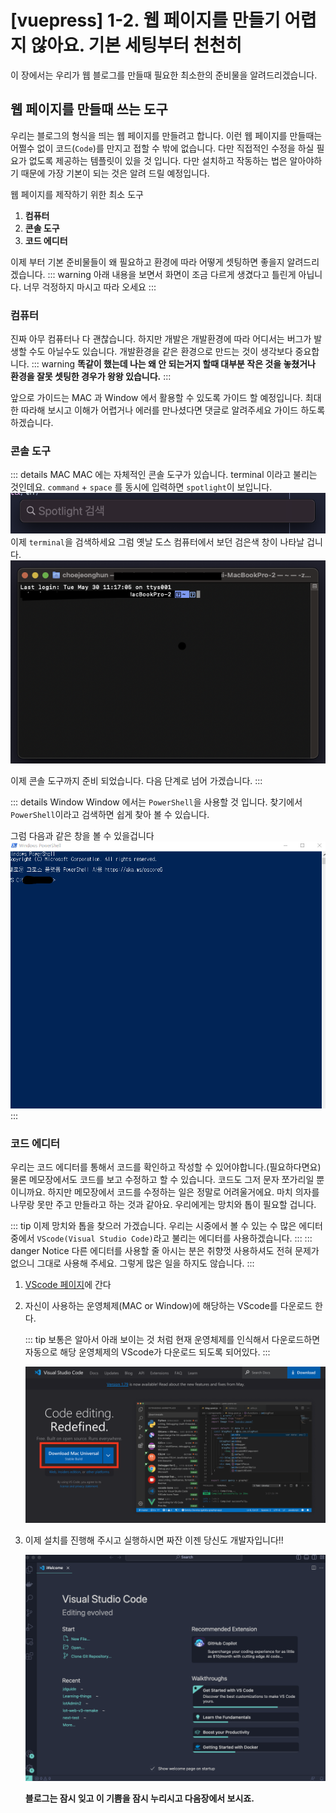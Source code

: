 # [vuepress] 1-2. 웹 페이지를 만들기 어렵지 않아요. 기본 세팅부터 천천히

이 장에서는 우리가 웹 블로그를 만들때 필요한 최소한의 준비물을 알려드리겠습니다.

## 웹 페이지를 만들때 쓰는 도구

우리는 블로그의 형식을 띄는 웹 페이지를 만들려고 합니다. 이런 웹 페이지를 만들때는 어쩔수 없이 코드(`Code`)를 만지고 접할 수 밖에 없습니다. 다만 직접적인 수정을 하실 필요가 없도록 제공하는 템플릿이 있을 것 입니다. 다만 설치하고 작동하는 법은 알아야하기 때문에 가장 기본이 되는 것은 알려 드릴 예정입니다.

웹 페이지를 제작하기 위한 최소 도구

1. **컴퓨터**
2. **콘솔 도구**
3. **코드 에디터**

이제 부터 기본 준비물들이 왜 필요하고 환경에 따라 어떻게 셋팅하면 좋을지 알려드리겠습니다.
::: warning
아래 내용을 보면서 화면이 조금 다르게 생겼다고 틀린게 아닙니다. 너무 걱정하지 마시고 따라 오세요
:::

### 컴퓨터

진짜 아무 컴퓨터나 다 괜찮습니다. 하지만 개발은 개발환경에 따라 어디서는 버그가 발생할 수도 아닐수도 있습니다. 개발환경을 같은 환경으로 만드는 것이 생각보다 중요합니다.
::: warning
**똑같이 했는데 나는 왜 안 되는거지 할때 대부분 작은 것을 놓쳤거나 환경을 잘못 셋팅한 경우가 왕왕 있습니다.**
:::

앞으로 가이드는 MAC 과 Window 에서 활용할 수 있도록 가이드 할 예정입니다. 최대한 따라해 보시고 이해가 어렵거나 에러를 만나셨다면 댓글로 알려주세요 가이드 하도록 하겠습니다.

### 콘솔 도구

::: details MAC
MAC 에는 자체적인 콘솔 도구가 있습니다. terminal 이라고 불리는 것인데요. `command` + `space` 를 동시에 입력하면 `spotlight`이 보입니다.
![mac_spotlight](../guide/src/spotlight.png)
이제 `terminal`을 검색하세요 그럼 옛날 도스 컴퓨터에서 보던 검은색 창이 나타날 겁니다.
![mac_terminal](../guide/src/terminal.png)

이제 콘솔 도구까지 준비 되었습니다. 다음 단계로 넘어 가겠습니다.
:::

::: details Window
Window 에서는 `PowerShell`을 사용할 것 입니다. 찾기에서 `PowerShell`이라고 검색하면 쉽게 찾아 볼 수 있습니다.

그럼 다음과 같은 창을 볼 수 있을겁니다
![PowerShell](../guide/src/powershell.png)
:::

### 코드 에디터

우리는 코드 에디터를 통해서 코드를 확인하고 작성할 수 있어야합니다.(필요하다면요) 물론 메모장에서도 코드를 보고 수정하고 할 수 있습니다. 코드도 그저 문자 쪼가리일 뿐이니까요. 하지만 메모장에서 코드를 수정하는 일은 정말로 어려울거에요. 마치 의자를 나무랑 못만 주고 만들라고 하는 것과 같아요. 우리에게는 망치와 톱이 필요할 겁니다.

::: tip
이제 망치와 톱을 찾으러 가겠습니다. 우리는 시중에서 볼 수 있는 수 많은 에디터 중에서 `VScode(Visual Studio Code)`라고 불리는 에디터를 사용하겠습니다.
:::
::: danger Notice
다른 에디터를 사용할 줄 아시는 분은 취향껏 사용하셔도 전혀 문제가 없으니 그대로 사용해 주세요. 그렇게 많은 일을 하지도 않습니다.
:::

1. [VScode 페이지](https://code.visualstudio.com)에 간다

2. 자신이 사용하는 운영체제(MAC or Window)에 해당하는 VScode를 다운로드 한다.

   ::: tip
   보통은 알아서 아래 보이는 것 처럼 현재 운영체제를 인식해서 다운로드하면 자동으로 해당 운영체제의 VScode가 다운로드 되도록 되어있다.
   :::

   ![VScode download](../guide/src/vscode_download.png)

3. 이제 설치를 진행해 주시고 실행하시면 짜잔 이젠 당신도 개발자입니다!!

   ![vsCode](../guide/src/vscode.png)

   **블로그는 잠시 잊고 이 기쁨을 잠시 누리시고 다음장에서 보시죠.**
